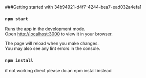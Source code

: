 ###Getting started with 34b94921-d4f7-4244-bea7-ead032a4efa1

### `npm start`

Runs the app in the development mode.\
Open [http://localhost:3000](http://localhost:3000) to view it in your browser.

The page will reload when you make changes.\
You may also see any lint errors in the console.

### `npm install`

if not working direct please do an npm install instead
